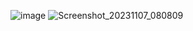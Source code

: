 ![image](https://github.com/elizabethrw/SeniorDes2/assets/77415306/3eddc87a-e48e-477e-bb80-7e44c0e97acc)
![Screenshot_20231107_080809](https://github.com/elizabethrw/SeniorDes2/assets/77415306/1584f965-9393-46c2-ad80-3ae4bcc37cd8)
